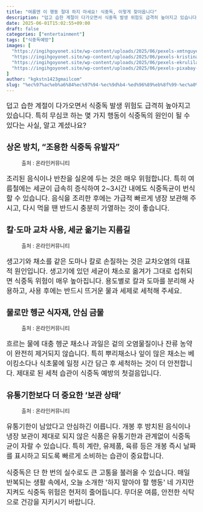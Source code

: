 ```yaml
---
title: "여름엔 이 행동 절대 하지 마세요! 식중독, 이렇게 찾아옵니다"
description: "덥고 습한 계절이 다가오면서 식중독 발생 위험도 급격히 높아지고 있습니다. 특히 무심코 하는 몇 가지 행동이 식중독의 원인이 될 수 있다는 사실, 알고 계셨나요?"
date: 2025-06-01T15:02:55+09:00
draft: false
categories: ["entertainment"]
tags: ["식중독예방"]
images: [
  "https://ingihgoyonet.site/wp-content/uploads/2025/06/pexels-xmtnguyen-699953-1024x929.jpg"
  "https://ingihgoyonet.site/wp-content/uploads/2025/06/pexels-kristina-snowasp-81019562-9986235-1-679x1024.jpg"
  "https://ingihgoyonet.site/wp-content/uploads/2025/06/pexels-ekrulila-31362247-683x1024.jpg"
  "https://ingihgoyonet.site/wp-content/uploads/2025/06/pexels-pixabay-357576-1024x617.jpg"
]
author: "kgkstn1423gmailcom"
slug: "%ec%97%ac%eb%a6%84%ec%97%94-%ec%9d%b4-%ed%96%89%eb%8f%99-%ec%a0%88%eb%8c%80-%ed%95%98%ec%a7%80-%eb%a7%88%ec%84%b8%ec%9a%94-%ec%8b%9d%ec%a4%91%eb%8f%85-%ec%9d%b4%eb%a0%87%ea%b2%8c-%ec%b0%be%ec%95%84"
---
```


<p style="font-size:18px">덥고 습한 계절이 다가오면서 식중독 발생 위험도 급격히 높아지고 있습니다. 특히 무심코 하는 몇 가지 행동이 식중독의 원인이 될 수 있다는 사실, 알고 계셨나요?</p> <h2 >상온 방치, “조용한 식중독 유발자”</h2> <figure ><img src="https://ingihgoyonet.site/wp-content/uploads/2025/06/pexels-xmtnguyen-699953-1024x929.jpg" alt="" style="aspect-ratio:16/9;object-fit:cover"/><figcaption >출처 : 온라인커뮤니티</figcaption></figure> <p style="font-size:18px">조리된 음식이나 반찬을 실온에 두는 것은 매우 위험합니다. 특히 여름철에는 세균이 급속히 증식하여 2~3시간 내에도 식중독균이 번식할 수 있습니다. 음식을 조리한 후에는 가급적 빠르게 냉장 보관해 주시고, 다시 먹을 땐 반드시 충분히 가열하는 것이 좋습니다.</p> <h2 >칼·도마 교차 사용, 세균 옮기는 지름길</h2> <figure ><img src="https://ingihgoyonet.site/wp-content/uploads/2025/06/pexels-kristina-snowasp-81019562-9986235-1-679x1024.jpg" alt="" style="aspect-ratio:16/9;object-fit:cover"/><figcaption >출처 : 온라인커뮤니티</figcaption></figure> <p style="font-size:18px">생고기와 채소를 같은 도마나 칼로 손질하는 것은 교차오염의 대표적 원인입니다. 생고기에 있던 세균이 채소로 옮겨가 그대로 섭취되면 식중독 위험이 매우 높아집니다. 용도별로 칼과 도마를 분리해 사용하고, 사용 후에는 반드시 뜨거운 물과 세제로 세척해 주세요.</p> <h2 >물로만 헹군 식자재, 안심 금물</h2> <figure ><img src="https://ingihgoyonet.site/wp-content/uploads/2025/06/pexels-ekrulila-31362247-683x1024.jpg" alt="" style="aspect-ratio:16/9;object-fit:cover"/><figcaption >출처 : 온라인커뮤니티</figcaption></figure> <p style="font-size:18px">흐르는 물에 대충 헹군 채소나 과일은 겉의 오염물질이나 잔류 농약이 완전히 제거되지 않습니다. 특히 뿌리채소나 잎이 많은 채소는 베이킹소다나 식초물에 일정 시간 담근 후 세척하는 것이 더 안전합니다. 제대로 된 세척 습관이 식중독 예방의 첫걸음입니다.</p> <h2 >유통기한보다 더 중요한 ‘보관 상태’</h2> <figure ><img src="https://ingihgoyonet.site/wp-content/uploads/2025/06/pexels-pixabay-357576-1024x617.jpg" alt="" style="aspect-ratio:16/9;object-fit:cover"/><figcaption >출처 : 온라인커뮤니티</figcaption></figure> <p style="font-size:18px">유통기한이 남았다고 안심하긴 이릅니다. 개봉 후 방치된 음식이나 냉장 보관이 제대로 되지 않은 식품은 유통기한과 관계없이 식중독균이 자랄 수 있습니다. 특히 계란, 유제품, 육류 등은 개봉 즉시 날짜를 표시하고 되도록 빠르게 소비하는 습관이 중요합니다.</p> <p style="font-size:18px">식중독은 단 한 번의 실수로도 큰 고통을 불러올 수 있습니다. 매일 반복되는 생활 속에서, 오늘 소개한 '하지 말아야 할 행동' 네 가지만 지켜도 식중독 위험은 현저히 줄어듭니다. 무더운 여름, 안전한 식탁으로 건강을 지키시기 바랍니다.</p>
